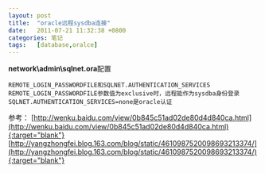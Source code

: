 ```yaml
---
layout: post
title:  "oracle远程sysdba连接"
date:   2011-07-21 11:32:38 +0800
categories: 笔记
tags:   [database,oralce]
---
```

**network\admin\sqlnet.ora**配置

    REMOTE_LOGIN_PASSWORDFILE和SQLNET.AUTHENTICATION_SERVICES
    REMOTE_LOGIN_PASSWORDFILE参数值为exclusive时，远程能作为sysdba身份登录
    SQLNET.AUTHENTICATION_SERVICES=none是oracle认证

参考：
[http://wenku.baidu.com/view/0b845c51ad02de80d4d840ca.html](http://wenku.baidu.com/view/0b845c51ad02de80d4d840ca.html){:target="blank"}
[http://yangzhongfei.blog.163.com/blog/static/4610987520098693213374/](http://yangzhongfei.blog.163.com/blog/static/4610987520098693213374/){:target="blank"}